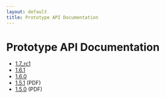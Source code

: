```yaml
---
layout: default
title: Prototype API Documentation
---
```


Prototype API Documentation
===========================

* [1.7_rc1](1.7_rc1/)
* [1.6.1](1.6.1/)
* [1.6.0](1.6.0/)
* [1.5.1](1.5.1/prototype-151-api.pdf) (PDF)
* [1.5.0](1.5.0/prototype-150-api.pdf) (PDF)
